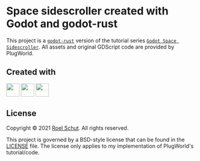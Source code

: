 # Space sidescroller created with Godot and godot-rust

This project is a [`godot-rust`](https://github.com/godot-rust/godot-rust) version of the tutorial series [`Godot Space Sidescroller`](https://www.youtube.com/watch?v=qZOOruWMRT8&list=PL6bQeQE-ybqAzXZlZCiRKCtu6RbkXLgmh).
All assets and original GDScript code are provided by PlugWorld.

## Created with
<a href="https://www.jetbrains.com/?from=roeldev" target="_blank"><img src="https://blog.jetbrains.com/wp-content/uploads/2019/01/clion_icon.svg" width="35" /></a>
 <a href="https://godotengine.org/" target="_blank"><img src="https://upload.wikimedia.org/wikipedia/commons/6/6a/Godot_icon.svg" width=35 /></a>
 <a href="https://godot-rust.github.io/" target="_blank"><img src="https://github.com/godot-rust/godot-rust/raw/master/assets/godot-ferris.svg" width=35 /></a>

## License
Copyright © 2021 [Roel Schut](https://roelschut.nl). All rights reserved.

This project is governed by a BSD-style license that can be found in the [LICENSE](LICENSE) file.
The license only applies to my implementation of PlugWorld's tutorial/code.